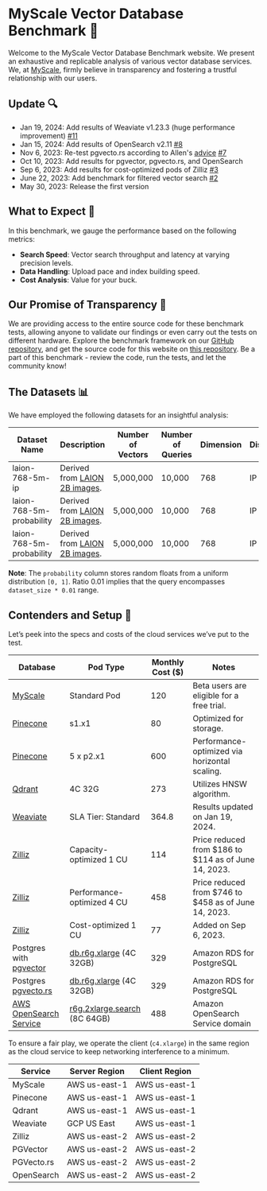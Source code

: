 # MyScale Vector Database Benchmark 🚀

Welcome to the MyScale Vector Database Benchmark website. We present an exhaustive and replicable analysis of various vector database services. We, at [MyScale](https://myscale.com), firmly believe in transparency and fostering a trustful relationship with our users.

## Update 🔍

- Jan 19, 2024: Add results of Weaviate v1.23.3 (huge performance improvement)
  [#11](https://github.com/myscale/benchmark/pull/11)
- Jan 15, 2024: Add results of OpenSearch v2.11
  [#8](https://github.com/myscale/benchmark/pull/8)
- Nov 6, 2023: Re-test pgvecto.rs according to Allen's [advice](https://twitter.com/zhoujinjing09/status/1717388692434911278)
  [#7](https://github.com/myscale/benchmark/pull/7)
- Oct 10, 2023: Add results for pgvector, pgvecto.rs, and OpenSearch
- Sep 6, 2023: Add results for cost-optimized pods of Zilliz
  [#3](https://github.com/myscale/benchmark/pull/3)
- June 22, 2023: Add benchmark for filtered vector search
  [#2](https://github.com/myscale/benchmark/pull/2)
- May 30, 2023: Release the first version

## What to Expect 🧐

In this benchmark, we gauge the performance based on the following metrics:

- **Search Speed**: Vector search throughput and latency at varying precision levels.
- **Data Handling**: Upload pace and index building speed.
- **Cost Analysis**: Value for your buck.

## Our Promise of Transparency 🤝

We are providing access to the entire source code for these benchmark tests, allowing anyone to validate our findings or even carry out the tests on different hardware. Explore the benchmark framework on our [GitHub repository](https://github.com/myscale/vector-db-benchmark), and get the source code for this website on [this repository](https://github.com/myscale/benchmark). Be a part of this benchmark - review the code, run the tests, and let the community know!

## The Datasets 📊

We have employed the following datasets for an insightful analysis:

| Dataset Name | Description | Number of Vectors | Number of Queries | Dimension | Distance | Filters | Payload Columns | Download Link |
|--------------|-------------|-------------------|-------------------|-----------|----------|---------|-----------------|---------------|
| laion-768-5m-ip | Derived from [LAION 2B images](https://huggingface.co/datasets/laion/laion2b-multi-vit-h-14-embeddings/tree/main). | 5,000,000 | 10,000 | 768 | IP | N/A | 0 | [Link](https://myscale-datasets.s3.ap-southeast-1.amazonaws.com/laion-5m-test-ip.hdf5) |
| laion-768-5m-probability | Derived from [LAION 2B images](https://huggingface.co/datasets/laion/laion2b-multi-vit-h-14-embeddings/tree/main). | 5,000,000 | 10,000 | 768 | IP | Ratio 0.01 | `[probability (Float64)]` | [Vectors](https://myscale-datasets.s3.ap-southeast-1.amazonaws.com/laion-768-5m-ip-probability.hdf5) [Queries](https://myscale-datasets.s3.ap-southeast-1.amazonaws.com/laion-768-5m-ip-probability-0.01.hdf5) |
| laion-768-5m-probability | Derived from [LAION 2B images](https://huggingface.co/datasets/laion/laion2b-multi-vit-h-14-embeddings/tree/main). | 5,000,000 | 10,000 | 768 | IP | Ratio 0.1 | `[probability (Float64)]` | [Vectors](https://myscale-datasets.s3.ap-southeast-1.amazonaws.com/laion-768-5m-ip-probability.hdf5) [Queries](https://myscale-datasets.s3.ap-southeast-1.amazonaws.com/laion-768-5m-ip-probability-0.1.hdf5) |

**Note**: The `probability` column stores random floats from a uniform distribution `[0, 1]`. Ratio 0.01 implies that the query encompasses `dataset_size * 0.01` range.

## Contenders and Setup 🥊

Let’s peek into the specs and costs of the cloud services we’ve put to the test.

| Database | Pod Type | Monthly Cost ($) | Notes |
|---------|----------|------------------|-------|
| [MyScale](https://myscale.com/) | Standard Pod | 120 | Beta users are eligible for a free trial. |
| [Pinecone](https://www.pinecone.io/) | s1.x1 | 80 | Optimized for storage. |
| [Pinecone](https://www.pinecone.io/) | 5 x p2.x1 | 600 | Performance-optimized via horizontal scaling. |
| [Qdrant](https://qdrant.tech/) | 4C 32G | 273 | Utilizes HNSW algorithm. |
| [Weaviate](https://weaviate.io/) | SLA Tier: Standard | 364.8 | Results updated on Jan 19, 2024. |
| [Zilliz](https://zilliz.com) | Capacity-optimized 1 CU | 114 | Price reduced from $186 to $114 as of June 14, 2023. |
| [Zilliz](https://zilliz.com) | Performance-optimized 4 CU | 458 | Price reduced from $746 to $458 as of June 14, 2023. |
| [Zilliz](https://zilliz.com) | Cost-optimized 1 CU | 77 | Added on Sep 6, 2023. |
| Postgres with [pgvector](https://github.com/pgvector/pgvector) | [db.r6g.xlarge](https://instances.vantage.sh/aws/rds/db.r6g.xlarge?region=us-east-1&os=PostgreSQL&cost_duration=monthly&reserved_term=Standard.partialUpfront) (4C 32GB) | 329 | Amazon RDS for PostgreSQL |
| Postgres [pgvecto.rs](https://github.com/tensorchord/pgvecto.rs) | [db.r6g.xlarge](https://instances.vantage.sh/aws/rds/db.r6g.xlarge?region=us-east-1&os=PostgreSQL&cost_duration=monthly&reserved_term=Standard.partialUpfront) (4C 32GB) | 329 | Amazon RDS for PostgreSQL |
| [AWS OpenSearch Service](https://aws.amazon.com/opensearch-service/) | [r6g.2xlarge.search](https://instances.vantage.sh/aws/opensearch/r6g.2xlarge.search?region=us-east-1&cost_duration=monthly&reserved_term=Standard.noUpfront) (8C 64GB) | 488 | Amazon OpenSearch Service domain |

To ensure a fair play, we operate the client (`c4.xlarge`) in the same region as the cloud service to keep networking interference to a minimum.

| Service | Server Region | Client Region |
|---------|---------------|---------------|
| MyScale | AWS us-east-1 | AWS us-east-1 |
| Pinecone | AWS us-east-1 | AWS us-east-1 |
| Qdrant | AWS us-east-1 | AWS us-east-1 |
| Weaviate | GCP US East | AWS us-east-1 |
| Zilliz | AWS us-east-2 | AWS us-east-2 |
| PGVector | AWS us-east-2 | AWS us-east-2 |
| PGVecto.rs | AWS us-east-2 | AWS us-east-2 |
| OpenSearch | AWS us-east-2 | AWS us-east-2 |
